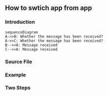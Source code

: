 
##  How to swtich app from app
### Introduction
```mermaid
sequenceDiagram
A->>B: Whether the message has been received?
A->>C: Whether the message has been received?
B-->>A: Message received
C-->>A: Message received

```


### Source File
### Example
### Two Steps

